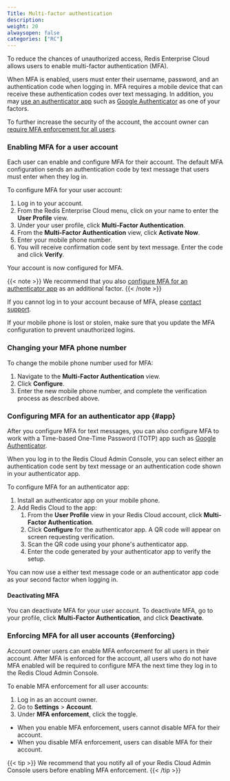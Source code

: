```yaml
---
Title: Multi-factor authentication
description:
weight: 20
alwaysopen: false
categories: ["RC"]
---
```


To reduce the chances of unauthorized access, Redis Enterprise Cloud allows users to enable multi-factor authentication (MFA).

When MFA is enabled, users must enter their username, password, and an authentication code when logging in. MFA requires a mobile device that can receive these authentication codes over text messaging. In addition, you may [use an authenticator app](#app) such as [Google Authenticator](https://en.wikipedia.org/wiki/Google_Authenticator) as one of your factors.

To further increase the security of the account, the account owner can [require MFA enforcement for all users](#enforcing).

### Enabling MFA for a user account

Each user can enable and configure MFA for their account.
The default MFA configuration sends an authentication code by text message that users must enter when they log in.

To configure MFA for your user account:

1. Log in to your account.
2. From the Redis Enterprise Cloud menu, click on your name to enter the **User Profile** view.
3. Under your user profile, click **Multi-Factor Authentication**.
4. From the **Multi-Factor Authentication** view, click **Activate Now**.
5. Enter your mobile phone number.
6. You will receive confirmation code sent by text message. Enter the code and click **Verify**.

Your account is now configured for MFA.

{{< note >}}
We recommend that you also [configure MFA for an authenticator app](#app) as an additional factor.
{{< /note >}}

If you cannot log in to your account because of MFA, please [contact support](https://redislabs.com/company/support/).

If your mobile phone is lost or stolen, make sure that you update the MFA configuration to prevent unauthorized logins.


### Changing your MFA phone number

To change the mobile phone number used for MFA:

1. Navigate to the **Multi-Factor Authentication** view.
1. Click **Configure**.
1. Enter the new mobile phone number, and complete the verification process as described above.


### Configuring MFA for an authenticator app {#app}

After you configure MFA for text messages, you can also configure MFA to work with a Time-based One-Time Password (TOTP) app such as [Google Authenticator](https://en.wikipedia.org/wiki/Google_Authenticator).

When you log in to the Redis Cloud Admin Console, you can select  either an authentication code sent by text message or an authentication code shown in your authenticator app.

To configure MFA for an authenticator app:

1. Install an authenticator app on your mobile phone.
1. Add Redis Cloud to the app:
    1. From the **User Profile** view in your Redis Cloud account, click **Multi-Factor Authentication**.
    1. Click **Configure** for the authenticator app. A QR code will appear on screen requesting verification.
    1. Scan the QR code using your phone's authenticator app.
    1. Enter the code generated by your authenticator app to verify the setup.

You can now use a either text message code or an authenticator app code as your second factor when logging in.

#### Deactivating MFA

You can deactivate MFA for your user account. To deactivate MFA, go to your profile, click **Multi-Factor Authentication**, and click **Deactivate**.

### Enforcing MFA for all user accounts {#enforcing}

Account owner users can enable MFA enforcement for all users in their account.
After MFA is enforced for the account, all users who do not have MFA enabled will be required to configure MFA the next time they log in to the Redis Cloud Admin Console.

To enable MFA enforcement for all user accounts:

1. Log in as an account owner.
1. Go to **Settings** > **Account**.
1. Under **MFA enforcement**, click the toggle.

- When you enable MFA enforcement, users cannot disable MFA for their account.
- When you disable MFA enforcement, users can disable MFA for their account.

{{< tip >}}
We recommend that you notify all of your Redis Cloud Admin Console users before enabling MFA enforcement.
{{< /tip >}}
